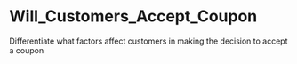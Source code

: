 # Will_Customers_Accept_Coupon
Differentiate what factors affect customers in making the decision to accept a coupon
